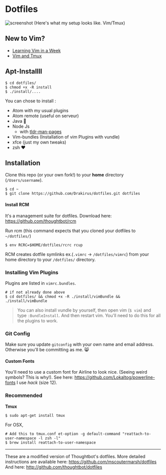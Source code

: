 Dotfiles
===================
![screenshot](https://github.com/mscoutermarsh/dotfiles/blob/master/screenshot.png)
(Here's what my setup looks like. Vim/Tmux)

## New to Vim?
+ [Learning Vim in a Week](https://mikecoutermarsh.com/boston-vim-learning-vim-in-a-week/)
+ [Vim and Tmux](https://www.youtube.com/watch?v=5r6yzFEXaj)

## Apt-Installll
```
$ cd dotfiles/
$ chmod +x -R install
$ ./install/....
```
You can chose to install :
* Atom with my usual plugins
* Atom remote (useful on serveur)
* Java :grimacing:
* Node Js
   * with [tldr-man-pages](https://github.com/tldr-pages/tldr)
* Vim-bundles (Installation of vim Plugins with vundle)
* xfce (just my own tweaks)
* zsh :heart:

## Installation

Clone this repo (or your own fork!) to your **home** directory (`/Users/username`).

```
$ cd ~
$ git clone https://github.com/Drakirus/dotfiles.git dotfiles
```
#### Install RCM

It's a management suite for dotfiles.
Download here: https://github.com/thoughtbot/rcm

Run rcm (this command expects that you cloned your dotfiles to `~/dotfiles/`)
```
$ env RCRC=$HOME/dotfiles/rcrc rcup
```
RCM creates dotfile symlinks ex.(`.vimrc` -> `/dotfiles/vimrc`) from your home directory to your `/dotfiles/` directory.

### Installing Vim Plugins
Plugins are listed in `vimrc.bundles`.
```
# if not already done above
$ cd dotfiles/ && chmod +x -R ./install/vimBundle && ./install/vimBundle
```
> You can also install vundle by yourself, then open vim (`$ vim`) and type `:BundleInstall`. And then restart vim. You'll need to do this for all the plugins to work.

### Git Config
Make sure you update ```gitconfig``` with your own name and email address. Otherwise you'll be committing as me. :smile_cat:

#### Custom Fonts
You'll need to use a custom font for Airline to look nice. (Seeing weird symbols? This is why!). See here: https://github.com/Lokaltog/powerline-fonts
I use *hack* (size 12).

### Recommended

**Tmux**
```
$ sudo apt-get install tmux
```

For OSX,
```
# Add this to tmux.conf et-option -g default-command "reattach-to-user-namespace -l zsh -l"
$ brew install reattach-to-user-namespace
```
---
These are a modified version of Thoughtbot's dotfiles.
More detailed instructions are available here: https://github.com/mscoutermarsh/dotfiles
And here: http://github.com/thoughtbot/dotfiles
